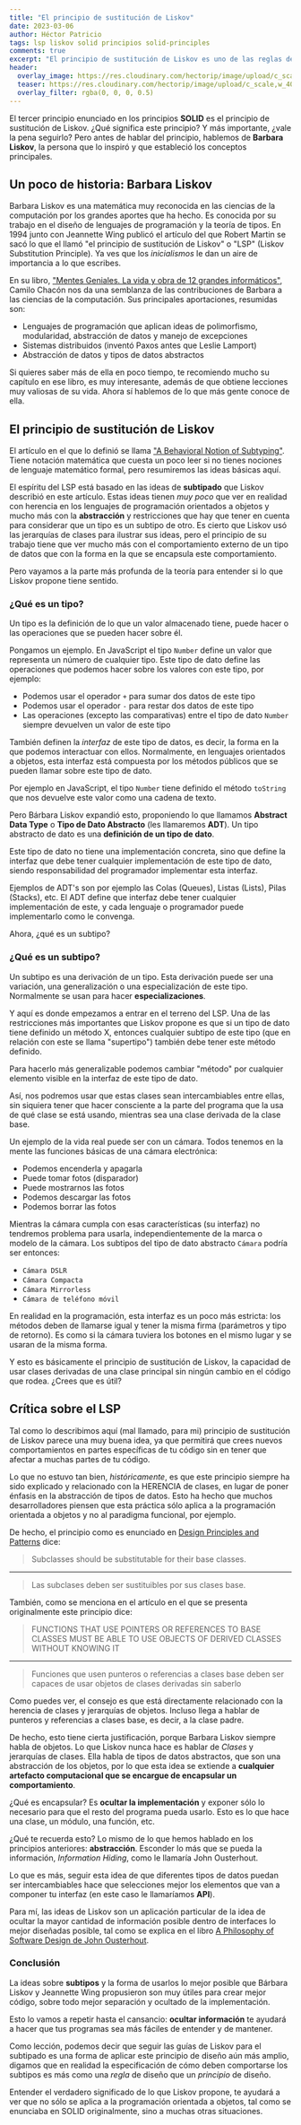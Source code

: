 ```yaml
---
title: "El principio de sustitución de Liskov"
date: 2023-03-06
author: Héctor Patricio
tags: lsp liskov solid principios solid-principles
comments: true
excerpt: "El principio de sustitución de Liskov es uno de las reglas de comportamiento más famosas entre los desarrolladores. Hablemos de lo que significa."
header:
  overlay_image: https://res.cloudinary.com/hectorip/image/upload/c_scale,w_1400/v1677648049/brett-jordan-DDupbpu4MS4-unsplash_jdapyu.jpg
  teaser: https://res.cloudinary.com/hectorip/image/upload/c_scale,w_400/v1677648049/brett-jordan-DDupbpu4MS4-unsplash_jdapyu.jpg
  overlay_filter: rgba(0, 0, 0, 0.5)
---
```


El tercer principio enunciado en los principios **SOLID** es el principio de sustitución de Liskov. ¿Qué significa este principio? Y más importante, ¿vale la pena seguirlo? Pero antes de hablar del principio, hablemos de **Barbara Liskov**, la persona que lo inspiró y que estableció los conceptos principales.

## Un poco de historia: Barbara Liskov

Barbara Liskov es una matemática muy reconocida en las ciencias de la computación por los grandes aportes que ha hecho. Es conocida por su trabajo en el diseño de lenguajes de programación y la teoría de tipos. En 1994 junto con Jeannette Wing publicó el artículo del que Robert Martin se sacó lo que el llamó "el principio de sustitución de Liskov" o "LSP" (Liskov Substitution Principle). Ya ves que los _inicialismos_ le dan un aire de importancia a lo que escribes.

En su libro, ["Mentes Geniales. La vida y obra de 12 grandes informáticos"](https://www.marcombo.com/mentes-geniales-la-vida-y-obra-de-12-grandes-informaticos-9788426733573/), Camilo Chacón nos da una semblanza de las contribuciones de Barbara a las ciencias de la computación. Sus principales aportaciones, resumidas son:

- Lenguajes de programación que aplican ideas de polimorfismo, modularidad, abstracción de datos y manejo de excepciones
- Sistemas distribuidos (inventó Paxos antes que Leslie Lamport)
- Abstracción de datos y tipos de datos abstractos

Si quieres saber más de ella en poco tiempo, te recomiendo mucho su capítulo en ese libro, es muy interesante, además de que obtiene lecciones muy valiosas de su vida. Ahora sí hablemos de lo que más gente conoce de ella.

## El principio de sustitución de Liskov

El artículo en el que lo definió se llama ["A Behavioral Notion of Subtyping"](/assets/pdfs/subtyping.pdf). Tiene notación matemática que cuesta un poco leer si no tienes nociones de lenguaje matemático formal, pero resumiremos las ideas básicas aquí.

El espíritu del LSP está basado en las ideas de **subtipado** que Liskov describió en este artículo. Estas ideas tienen _muy poco_ que ver en realidad con herencia en los lenguajes de programación orientados a objetos y mucho más con la **abstracción** y restricciones que hay que tener en cuenta para considerar que un tipo es un subtipo de otro.
Es cierto que Liskov usó las jerarquías de clases para ilustrar sus ideas, pero el principio de su trabajo tiene que ver mucho más con el comportamiento externo de un tipo de datos que con la forma en la que se encapsula este comportamiento.

Pero vayamos a la parte más profunda de la teoría para entender si lo que Liskov propone tiene sentido.

### ¿Qué es un tipo?

Un tipo es la definición de lo que un valor almacenado tiene, puede hacer o las operaciones que se pueden hacer sobre él.

Pongamos un ejemplo. En JavaScript el tipo `Number` define un valor que representa un número de cualquier tipo. Este tipo de dato define las operaciones que podemos hacer sobre los valores con este tipo, por ejemplo:

- Podemos usar el operador `+` para sumar dos datos de este tipo
- Podemos usar el operador `-` para restar dos datos de este tipo
- Las operaciones (excepto las comparativas) entre el tipo de dato `Number` siempre devuelven un valor de este tipo

También definen la _interfaz_ de este tipo de datos, es decir, la forma en la que podemos interactuar con ellos. Normalmente, en lenguajes orientados a objetos, esta interfaz está compuesta por los métodos públicos que se pueden llamar sobre este tipo de dato.

Por ejemplo en JavaScript, el tipo `Number` tiene definido el método `toString` que nos devuelve este valor como una cadena de texto.

Pero Bárbara Liskov expandió esto, proponiendo lo que llamamos **Abstract Data Type** o **Tipo de Dato Abstracto** (les llamaremos **ADT**). Un tipo abstracto de dato es una **definición de un tipo de dato**.

Este tipo de dato no tiene una implementación concreta, sino que define la interfaz que debe tener cualquier implementación de este tipo de dato, siendo responsabilidad del programador implementar esta interfaz.

Ejemplos de ADT's son por ejemplo las Colas (Queues), Listas (Lists), Pilas (Stacks), etc. El ADT define que interfaz debe tener cualquier implementación de este, y cada lenguaje o programador puede implementarlo como le convenga.

Ahora, ¿qué es un subtipo?

### ¿Qué es un subtipo?

Un subtipo es una derivación de un tipo. Esta derivación puede ser una variación, una generalización o una especialización de este tipo. Normalmente se usan para hacer **especializaciones**.

Y aquí es donde empezamos a entrar en el terreno del LSP. Una de las restricciones más importantes que Liskov propone es que si un tipo de dato tiene definido un método X, entonces cualquier subtipo de este tipo (que en relación con este se llama "supertipo") también debe tener este método definido.

Para hacerlo más generalizable podemos cambiar "método" por cualquier elemento visible en la interfaz de este tipo de dato.

Así, nos podremos usar que estas clases sean intercambiables entre ellas, sin siquiera tener que hacer consciente a la parte del programa que la usa de qué clase se está usando, mientras sea una clase derivada de la clase base.

Un ejemplo de la vida real puede ser con un cámara. Todos tenemos en la mente las funciones básicas de una cámara electrónica:

- Podemos encenderla y apagarla
- Puede tomar fotos (disparador)
- Puede mostrarnos las fotos
- Podemos descargar las fotos
- Podemos borrar las fotos

Mientras la cámara cumpla con esas características (su interfaz) no tendremos problema para usarla, independientemente de la marca o modelo de la cámara. Los subtipos del tipo de dato abstracto `Cámara` podría ser entonces:

- `Cámara DSLR`
- `Cámara Compacta`
- `Cámara Mirrorless`
- `Cámara de teléfono móvil`

En realidad en la programación, esta interfaz es un poco más estricta: los métodos deben de llamarse igual y tener la misma firma (parámetros y tipo de retorno). Es como si la cámara tuviera los botones en el mismo lugar y se usaran de la misma forma.

Y esto es básicamente el principio de sustitución de Liskov, la capacidad de usar clases derivadas de una clase principal sin ningún cambio en el código que rodea. ¿Crees que es útil?

## Crítica sobre el LSP

Tal como lo describimos aquí (mal llamado, para mi) principio de sustitución de Liskov parece una muy buena idea, ya que permitirá que crees nuevos comportamientos en partes específicas de tu código sin en tener que afectar a muchas partes de tu código.

Lo que no estuvo tan bien, _históricamente_, es que este principio siempre ha sido explicado y relacionado con la HERENCIA de clases, en lugar de poner énfasis en la abstracción de tipos de datos. Esto ha hecho que muchos desarrolladores piensen que esta práctica sólo aplica a la programación orientada a objetos y no al paradigma funcional, por ejemplo.

De hecho, el principio como es enunciado en [Design Principles and Patterns](/assets/pdfs/DesignPrinciplesAndPatterns.pdf) dice:

> Subclasses should be substitutable for their base classes.
---
> Las subclases deben ser sustituibles por sus clases base.

También, como se menciona en el artículo en el que se presenta originalmente este principio dice:

> FUNCTIONS THAT USE POINTERS OR REFERENCES TO BASE CLASSES MUST BE ABLE TO USE OBJECTS OF DERIVED CLASSES WITHOUT KNOWING IT
---
> Funciones que usen punteros o referencias a clases base deben ser capaces de usar objetos de clases derivadas sin saberlo

Como puedes ver, el consejo es que está directamente relacionado con la herencia de clases y jerarquías de objetos. Incluso llega a hablar de punteros y referencias a clases base, es decir, a la clase padre.

De hecho, esto tiene cierta justificación, porque Barbara Liskov siempre habla de objetos. Lo que Liskov nunca hace es hablar de _Clases_ y jerarquías de clases. Ella habla de tipos de datos abstractos, que son una abstracción de los objetos, por lo que esta idea se extiende a **cualquier artefacto computacional que se encargue de encapsular un comportamiento**.

¿Qué es encapsular? Es **ocultar la implementación** y exponer sólo lo necesario para que el resto del programa pueda usarlo. Esto es lo que hace una clase, un módulo, una función, etc.

¿Qué te recuerda esto? Lo mismo de lo que hemos hablado en los principios anteriores: **abstracción**. Esconder lo más que se pueda la información, _Information Hiding_, como le llamaría John Ousterhout.

Lo que es más, seguir esta idea de que diferentes tipos de datos puedan ser intercambiables hace que selecciones mejor los elementos que van a componer tu interfaz (en este caso le llamaríamos **API**).

Para mí, las ideas de Liskov son un aplicación particular de la idea de ocultar la mayor cantidad de información posible dentro de interfaces lo mejor diseñadas posible, tal como se explica en el libro [A Philosophy of Software Design de John Ousterhout](https://web.stanford.edu/~ouster/cgi-bin/book.php).

### Conclusión

La ideas sobre **subtipos** y la forma de usarlos lo mejor posible que Bárbara Liskov y Jeannette Wing propusieron son muy útiles para crear mejor código, sobre todo mejor separación y ocultado de la implementación.

Esto lo vamos a repetir hasta el cansancio: **ocultar información** te ayudará a hacer que tus programas sea más fáciles de entender y de mantener.

Como lección, podemos decir que seguir las guías de Liskov para el subtipado es una forma de aplicar este principio de diseño aún más amplio, digamos que en realidad la especificación de cómo deben comportarse los subtipos es más como una _regla_ de diseño que un _principio_ de diseño.

Entender el verdadero significado de lo que Liskov propone, te ayudará a ver que no sólo se aplica a la programación orientada a objetos, tal como se enunciaba en SOLID originalmente, sino a muchas otras situaciones.
